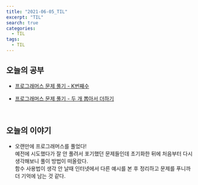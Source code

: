 ```yaml
---
title: "2021-06-05_TIL"
excerpt: "TIL"
search: true
categories: 
  - TIL
tags: 
  - TIL
---
```


## 오늘의 공부

- [프로그래머스 문제 풀기 - K번째수](https://devboryung.github.io/algorism/Programmers-12/) <br>

- [프로그래머스 문제 풀기 - 두 개 뽑아서 더하기](https://devboryung.github.io/algorism/Programmers-13/) <br>


<br>

## 오늘의 이야기

- 오랜만에 프로그래머스를 풀었다!<br>
예전에 시도했다가 잘 안 풀려서 포기했던 문제들인데 초기화한 뒤에 처음부터 다시 생각해보니 풀이 방법이 떠올랐다.<br>
함수 사용법이 생각 안 날때 인터넷에서 다른 예시를 본 후 정리하고 문제를 푸니까 더 기억에 남는 것 같다.<br>


<br><br>
